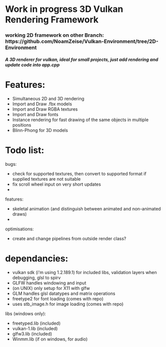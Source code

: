 # Work in progress 3D Vulkan Rendering Framework
<h3> working 2D framework on other Branch: https://github.com/NoamZeise/Vulkan-Environment/tree/2D-Environment</h3>

<h5>A 3D renderer for vulkan, ideal for small projects, just add rendering and update code into app.cpp </h5>

# Features:

* Simultaneous 2D and 3D rendering
* Import and Draw .fbx models
* Import and Draw RGBA textures 
* Import and Draw fonts
* Instance rendering for fast drawing of the same objects in multiple positions
* Blinn-Phong for 3D models


# Todo list:
bugs:
* check for supported textures, then convert to supported format if supplied textures are not suitable
* fix scroll wheel input on very short updates
* 
features:
* skeletal animation (and distinguish between animated and non-animated draws)
* 
optimisations:
* create and change pipelines from outside render class?

# dependancies:

* vulkan sdk (i'm using 1.2.189.1) for included libs, validation layers when debugging, glsl to spirv
* GLFW handles windowing and input
* (on UNIX) only setup for X11 with glfw
* GLM handles glsl datatypes and matrix operations
* freetype2 for font loading (comes with repo)
* uses stb_image.h for image loading (comes with repo)

libs (windows only):
* freetyped.lib (included)
* vulkan-1.lib (included)
* glfw3.lib (included)
* Winmm.lib (if on windows, for audio)
